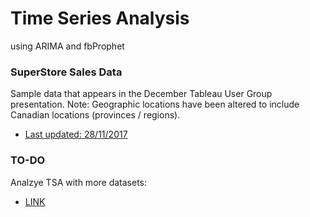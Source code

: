 # Time Series Analysis
using ARIMA and fbProphet

### SuperStore Sales Data
Sample data that appears in the December Tableau User Group presentation.  Note: Geographic locations have been altered to include Canadian locations (provinces / regions).
* [Last updated: 28/11/2017](https://community.tableau.com/s/question/0D54T00000CWeX8SAL/sample-superstore-sales-excelxls)


### TO-DO
Analzye TSA with more datasets:
* [LINK](https://github.com/jonykoren/Time_Series_Analysis/tree/master/data)
